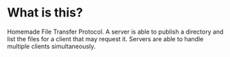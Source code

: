 # What is this?
Homemade File Transfer Protocol. A server is able to publish a directory and list the files for a client that may request it. Servers are able to handle multiple clients simultaneously.
